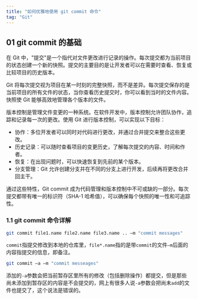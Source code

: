 ```yaml
---
title: "如何优雅地使用 git commit 命令"
tag: "Git"
---
```


## 01 git commit 的基础

在 Git 中，"提交"是一个指代对文件更改进行记录的操作。每次提交都为当前项目的状态创建一个新的快照。提交的主要目的是让开发者可以在需要时查看、恢复或比较项目的历史版本。

Git 将每次提交视为项目在某一时刻的完整快照，而不是差异。每次提交保存的是当前项目的所有文件的状态，当你查看历史提交时，你可以看到当时的文件内容。快照使 Git 能够高效地管理各个版本的文件。

版本控制是管理文件变更的一种系统。在软件开发中，版本控制允许团队协作，追踪和记录每一次的更改。使用 Git 进行版本控制，可以实现以下目标：

- 协作：多位开发者可以同时对代码进行更改，并通过合并提交来整合这些更改。
- 历史记录：可以随时查看项目的变更历史，了解每次提交的内容、时间和作者。
- 恢复：在出现问题时，可以快速恢复到先前的某个版本。
- 分支管理：Git 允许创建分支并在不同的分支上进行开发，后续再将更改合并回主干。

通过这些特性，Git commit 成为代码管理和版本控制中不可或缺的一部分。每次提交都带有唯一的标识符（SHA-1 哈希值），可以确保每个快照的唯一性和可追踪性。

### 1.1 git commit 命令详解

```sh
git commit file1.name file2.name file3.name .. –m "commit messages"
```

`commit`指提交修改到本地的仓库里，`file*.name`指的是带`commit`的文件`–m`后面的内容指提交的信息，即备注。

```sh
git commit –a –m "commit messeages"
```

添加的`-a`参数会把当前暂存区里所有的修改（包括删除操作）都提交，但是那些尚未添加到暂存区的内容是不会提交的，网上有很多人说`-a`参数会把尚未`add`的文件也提交了，这个说法是错误的。
